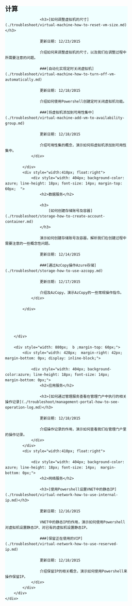 <div style="margin: 0px auto;">
        <div style="width: 880px;  ">
            <div style="width: 428px;  margin-right: 42px;  display: inline-block;">
                <div style="width: 404px; background-color:azure; line-height: 18px; font-size: 14px;margin-top: 60px; ">
                    <h2>计算</h2>

                    <h3>[如何调整虚拟机的尺寸](./troubleshoot/virtual-machine-how-to-reset-vm-size.md)</h3>

                    更新日期: 12/23/2015

                    介绍如何来调整虚拟机的尺寸，以及我们在调整过程中所需要注意的问题。

                    ###[自动化实现定时关闭虚拟机](./troubleshoot/virtual-machine-how-to-turn-off-vm-automatically.md)

                    更新日期: 12/18/2015

                    介绍如何使用Powershell创建定时关闭虚拟机功能。

                    ###[将虚拟机添加到可用性集中](./troubleshoot/virtual-machine-add-vm-to-availability-group.md)

                    更新日期: 12/18/2015

                    介绍可用性集的概念，演示如何将虚拟机添加到可用性集中。
                </div>

            </div>
            <div style="width:410px; float:right">
                <div style="width: 404px; background-color: azure; line-height: 18px; font-size: 14px; margin-top: 60px;  ">
                    <h2>数据服务</h2>

                    <h3>
                        [如何创建存储账号及容器](./troubleshoot/storage-how-to-create-account-container.md)
                    </h3>

                    演示如何创建存储账号及容器，解析我们在创建过程中需要注意的一些概念性问题。

                    更新日期: 12/14/2015

                    ###[通过AzCopy操作Azure存储](./troubleshoot/storage-how-to-use-azcopy.md)

                    更新日期: 12/17/2015

                    介绍及AzCopy，演示AzCopy的一些常规操作指令。
                </div>

            </div>




        </div>

        <div style="width: 880px;  b ;margin-top: 60px;">
            <div style="width: 428px;  margin-right: 42px; margin-bottom: 0px; display: inline-block;">

                <div style="width: 404px; background-color:azure; line-height: 18px; font-size: 14px;  margin-bottom: 0px;">
                    <h2>应用服务</h2>

                    <h3>[如何通过管理服务查看在管理门户中执行的相关操作记录](./troubleshoot/management-portal-how-to-see-operation-log.md)</h3>

                    更新日期: 12/18/2015

                    介绍操作记录的作用，演示如何查看我们在管理门户里的操作记录。
                </div>
            </div>
            <div style="width:410px; float:right">

                <div style="width: 404px; background-color: azure; line-height: 18px; font-size: 14px;  margin-bottom: 0px;">
                    <h2>网络服务</h2>

                    <h3>[使用Powershell设置VNET中的静态IP](./troubleshoot/virtual-network-how-to-use-internal-ip.md)</h3>

                    更新日期: 12/16/2015

                    VNET中的静态IP的作用，演示如何使用Powershell对虚拟机设置静态IP、对已有的虚拟机设置静态IP。

                    ###[保留正在使用的VIP](./troubleshoot/virtual-network-how-to-use-reserved-ip.md)

                    更新日期: 12/18/2015

                    介绍保留IP的相关概念，演示如何使用Powershell来操作保留IP。
                </div>
            </div>
        </div>
    </div>